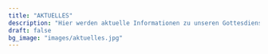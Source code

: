 ```yaml
---
title: "AKTUELLES"
description: "Hier werden aktuelle Informationen zu unseren Gottesdiensten und Veranstalungen nachgehalten"
draft: false
bg_image: "images/aktuelles.jpg"
---
```


